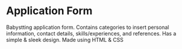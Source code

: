 # Application Form

Babystting application form. Contains categories to insert personal information, contact details, skills/experiences, and references. 
Has a simple & sleek design. Made using HTML & CSS
